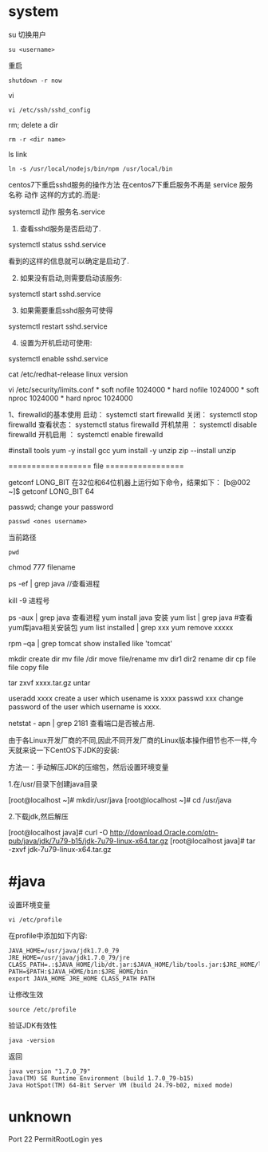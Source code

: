 # system

su 切换用户

```shell
su <username>				
```

 重启

```shell
shutdown -r now
```

vi 

```shell
vi /etc/ssh/sshd_config
```

rm; delete a dir

```shell
rm -r <dir name>	
```

ls link

```shell
ln -s /usr/local/nodejs/bin/npm /usr/local/bin
```









centos7下重启sshd服务的操作方法
在centos7下重启服务不再是 service 服务名称 动作 这样的方式的.而是:

systemctl 动作 服务名.service

1. 查看sshd服务是否启动了.

systemctl status sshd.service

看到的这样的信息就可以确定是启动了.

2. 如果没有启动,则需要启动该服务:

systemctl start sshd.service

3. 如果需要重启sshd服务可使得

systemctl restart sshd.service

4. 设置为开机启动可使用:



systemctl enable sshd.service



cat /etc/redhat-release   	linux version



vi /etc/security/limits.conf
	* soft nofile 1024000
	* hard nofile 1024000
	* soft nproc 1024000
	* hard nproc 1024000

1、firewalld的基本使用
启动： systemctl start firewalld
关闭： systemctl stop firewalld
查看状态： systemctl status firewalld 
开机禁用  ： systemctl disable firewalld
开机启用  ： systemctl enable firewalld

#install tools
yum -y install gcc
yum install -y unzip zip	--install unzip


================== file =================



getconf LONG_BIT
在32位和64位机器上运行如下命令，结果如下：
[b@002 ~]$ getconf LONG_BIT
64



passwd;	change your password

```shell
passwd <ones username>	
```

当前路径

```
pwd
```



chmod 777 filename

ps -ef | grep java //查看进程

kill -9 进程号

ps -aux | grep java 	查看进程
yum install java	安装
yum list | grep java 	#查看 yum库java相关安装包
yum list installed | grep xxx
yum remove xxxxx

rpm –qa | grep tomcat	show installed like 'tomcat'

mkdir	create dir
mv file /dir		move file/rename
mv dir1 dir2		rename dir
cp file file		copy file


tar zxvf xxxx.tar.gz	untar


useradd xxxx   		create a user which usename is xxxx
passwd xxx		change password of the user which username is xxxx.


netstat - apn | grep 2181 查看端口是否被占用.



由于各Linux开发厂商的不同,因此不同开发厂商的Linux版本操作细节也不一样,今天就来说一下CentOS下JDK的安装:

方法一：手动解压JDK的压缩包，然后设置环境变量

1.在/usr/目录下创建java目录

[root@localhost ~]# mkdir/usr/java
[root@localhost ~]# cd /usr/java

2.下载jdk,然后解压

[root@localhost java]# curl -O http://download.Oracle.com/otn-pub/java/jdk/7u79-b15/jdk-7u79-linux-x64.tar.gz 
[root@localhost java]# tar -zxvf jdk-7u79-linux-x64.tar.gz

# #java

设置环境变量

```shell
vi /etc/profile
```

在profile中添加如下内容:

```
JAVA_HOME=/usr/java/jdk1.7.0_79
JRE_HOME=/usr/java/jdk1.7.0_79/jre
CLASS_PATH=.:$JAVA_HOME/lib/dt.jar:$JAVA_HOME/lib/tools.jar:$JRE_HOME/lib
PATH=$PATH:$JAVA_HOME/bin:$JRE_HOME/bin
export JAVA_HOME JRE_HOME CLASS_PATH PATH
```

让修改生效

```shell
source /etc/profile
```

验证JDK有效性

```shell
java -version		
```
返回
```shell
java version "1.7.0_79"
Java(TM) SE Runtime Environment (build 1.7.0_79-b15)
Java HotSpot(TM) 64-Bit Server VM (build 24.79-b02, mixed mode)
```

# unknown

Port 22
PermitRootLogin yes